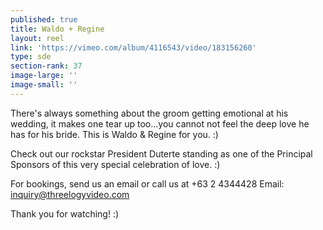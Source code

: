 ```yaml
---
published: true
title: Waldo + Regine
layout: reel
link: 'https://vimeo.com/album/4116543/video/183156260'
type: sde
section-rank: 37
image-large: ''
image-small: ''
---
```

There's always something about the groom getting emotional at his wedding, it makes one tear up too...you cannot not feel the deep love he has for his bride. This is Waldo & Regine for you. :)

Check out our rockstar President Duterte standing as one of the Principal Sponsors of this very special celebration of love. :)

For bookings, send us an email or call us at +63 2 4344428
Email: inquiry@threelogyvideo.com

Thank you for watching! :)